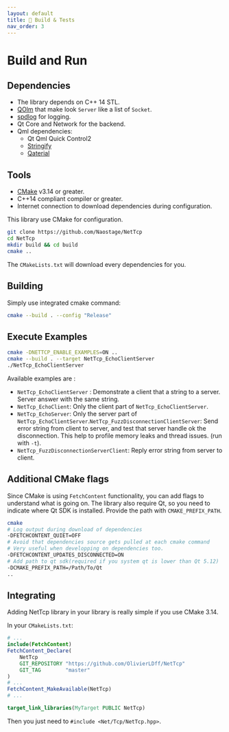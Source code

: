 ```yaml
---
layout: default
title: 🔨 Build & Tests
nav_order: 3
---
```


# Build and Run

## Dependencies

* The library depends on C++ 14 STL.
* [QOlm](https://github.com/OlivierLDff/QOlm.git) that make look `Server` like a list of `Socket`.
* [spdlog](https://github.com/gabime/spdlog) for logging.
* Qt Core and Network for the backend.
* Qml dependencies:
  * Qt Qml Quick Control2
  * [Stringify](https://github.com/OlivierLDff/Stringify)
  * [Qaterial](https://github.com/OlivierLDff/Qaterial)

## Tools

* [CMake](https://cmake.org/) v3.14 or greater.
* C++14 compliant compiler or greater.
* Internet connection to download dependencies during configuration.

This library use CMake for configuration.

```bash
git clone https://github.com/Naostage/NetTcp
cd NetTcp
mkdir build && cd build
cmake ..
```

The `CMakeLists.txt` will download every dependencies for you.

## Building

Simply use integrated cmake command:

```bash
cmake --build . --config "Release"
```

## Execute Examples

```bash
cmake -DNETTCP_ENABLE_EXAMPLES=ON ..
cmake --build . --target NetTcp_EchoClientServer
./NetTcp_EchoClientServer
```

Available examples are :
* `NetTcp_EchoClientServer` : Demonstrate a client that a string to a server. Server answer with the same string.
* `NetTcp_EchoClient`: Only the client part of `NetTcp_EchoClientServer`.
* `NetTcp_EchoServer`: Only the server part of `NetTcp_EchoClientServer`.`NetTcp_FuzzDisconnectionClientServer`: Send error string from client to server, and test that server handle ok the disconnection. This help to profile memory leaks and thread issues. (run with `-t`).
* `NetTcp_FuzzDisconnectionServerClient`: Reply error string from server to client.

## Additional CMake flags

Since CMake is using `FetchContent` functionality, you can add flags to understand what is going on. The library also require Qt, so you need to indicate where Qt SDK is installed. Provide the path with `CMAKE_PREFIX_PATH`.

```bash
cmake
# Log output during download of dependencies
-DFETCHCONTENT_QUIET=OFF
# Avoid that dependencies source gets pulled at each cmake command
# Very useful when developping on dependencies too.
-DFETCHCONTENT_UPDATES_DISCONNECTED=ON
# Add path to qt sdk(required if you system qt is lower than Qt 5.12)
-DCMAKE_PREFIX_PATH=/Path/To/Qt
..
```

## Integrating

Adding NetTcp library in your library is really simple if you use CMake 3.14.

In your `CMakeLists.txt`:

```cmake
# ...
include(FetchContent)
FetchContent_Declare(
    NetTcp
    GIT_REPOSITORY "https://github.com/OlivierLDff/NetTcp"
    GIT_TAG        "master"
)
# ...
FetchContent_MakeAvailable(NetTcp)
# ...

target_link_libraries(MyTarget PUBLIC NetTcp)
```

Then you just need to `#include <Net/Tcp/NetTcp.hpp>`.